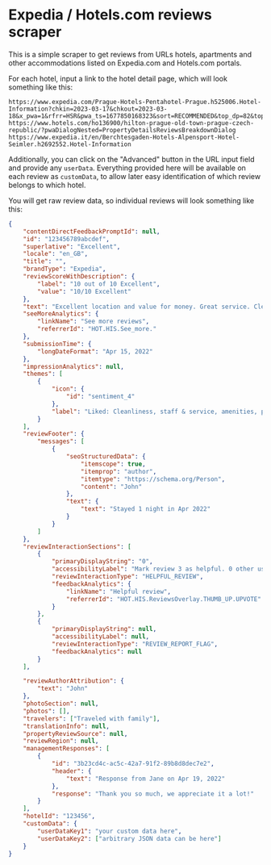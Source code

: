 # Expedia / Hotels.com reviews scraper

This is a simple scraper to get reviews from URLs hotels, apartments and other accommodations listed on Expedia.com and Hotels.com portals.

For each hotel, input a link to the hotel detail page, which will look something like this:

```raw
https://www.expedia.com/Prague-Hotels-Pentahotel-Prague.h525006.Hotel-Information?chkin=2023-03-17&chkout=2023-03-18&x_pwa=1&rfrr=HSR&pwa_ts=1677850168323&sort=RECOMMENDED&top_dp=82&top_cur=USD&userIntent=
https://www.hotels.com/ho136900/hilton-prague-old-town-prague-czech-republic/?pwaDialogNested=PropertyDetailsReviewsBreakdownDialog
https://www.expedia.it/en/Berchtesgaden-Hotels-Alpensport-Hotel-Seimler.h2692552.Hotel-Information
```

Additionally, you can click on the "Advanced" button in the URL input field and provide any `userData`. Everything provided here will be available on each review as `customData`, to allow later easy identification of which review belongs to which hotel.

You will get raw review data, so individual reviews will look something like this:

```json
{
    "contentDirectFeedbackPromptId": null,
    "id": "123456789abcdef",
    "superlative": "Excellent",
    "locale": "en_GB",
    "title": "",
    "brandType": "Expedia",
    "reviewScoreWithDescription": {
        "label": "10 out of 10 Excellent",
        "value": "10/10 Excellent"
    },
    "text": "Excellent location and value for money. Great service. Clean. ",
    "seeMoreAnalytics": {
        "linkName": "See more reviews",
        "referrerId": "HOT.HIS.See_more."
    },
    "submissionTime": {
        "longDateFormat": "Apr 15, 2022"
    },
    "impressionAnalytics": null,
    "themes": [
        {
            "icon": {
                "id": "sentiment_4"
            },
            "label": "Liked: Cleanliness, staff & service, amenities, property conditions & facilities"
        }
    ],
    "reviewFooter": {
        "messages": [
            {
                "seoStructuredData": {
                    "itemscope": true,
                    "itemprop": "author",
                    "itemtype": "https://schema.org/Person",
                    "content": "John"
                },
                "text": {
                    "text": "Stayed 1 night in Apr 2022"
                }
            }
        ]
    },
    "reviewInteractionSections": [
        {
            "primaryDisplayString": "0",
            "accessibilityLabel": "Mark review 3 as helpful. 0 other users found review 3 helpful.",
            "reviewInteractionType": "HELPFUL_REVIEW",
            "feedbackAnalytics": {
                "linkName": "Helpful review",
                "referrerId": "HOT.HIS.ReviewsOverlay.THUMB_UP.UPVOTE"
            }
        },
        {
            "primaryDisplayString": null,
            "accessibilityLabel": null,
            "reviewInteractionType": "REVIEW_REPORT_FLAG",
            "feedbackAnalytics": null
        }
    ],

    "reviewAuthorAttribution": {
        "text": "John"
    },
    "photoSection": null,
    "photos": [],
    "travelers": ["Traveled with family"],
    "translationInfo": null,
    "propertyReviewSource": null,
    "reviewRegion": null,
    "managementResponses": [
        {
            "id": "3b23cd4c-ac5c-42a7-91f2-89b8d8dec7e2",
            "header": {
                "text": "Response from Jane on Apr 19, 2022"
            },
            "response": "Thank you so much, we appreciate it a lot!"
        }
    ],
    "hotelId": "123456",
    "customData": {
        "userDataKey1": "your custom data here",
        "userDataKey2": ["arbitrary JSON data can be here"]
    }
}
```


